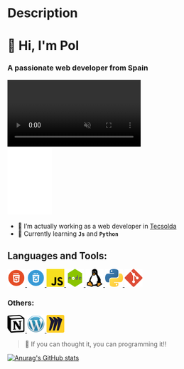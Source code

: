 <!--<img align="center" alt="header_img" width="100%" src="https://github.com/Doplax/Doplax/blob/main/img/paisaje_cabezera.gif?raw=true">-->

# Description

# ****👋 Hi, I'm Pol****


### **A passionate web developer from Spain**

<div class="video-container" width="10px">
  <video autoplay loop muted >
    <source src="./img/background-video.mp4" type="video/mp4">
    Tu navegador no soporta la etiqueta video.
  </video>
</div>

<iframe src="./html/projects.html" frameborder="0" allow="accelerometer; autoplay; clipboard-write; encrypted-media; gyroscope; picture-in-picture" allowfullscreen width="100px"></iframe>



- 🔭 I’m actually working as a web developer in [Tecsolda](https://tecsolda.com/)
- 🌱 Currently learning **`Js`** and **`Python`**

<h2 align="left">Languages and Tools:</h1>
<div> 
    <a href="https://www.w3schools.com/html/" target="_blank" rel="noreferrer"> 
        <img src="./img/html5.png" alt="html5" width="40" height="40"/> 
    </a> 
    <a href="https://www.w3schools.com/css/" target="_blank" rel="noreferrer"> 
        <img src="./img/css.png" alt="css3" width="40" height="40"/> 
    </a> 
    <a href="https://www.w3schools.com/js/" target="_blank" rel="noreferrer"> 
        <img src="./img/JS.png" alt="javascript" width="40" height="40"/> 
    </a>   
    <a href="https://nodejs.org" target="_blank" rel="noreferrer"> 
        <img src="./img/node.png" alt="nodejs" width="40" height="40"/> 
    </a> 
    <a href="https://www.gnu.org/gnu/linux-and-gnu.en.html" target="_blank" rel="noreferrer"> 
        <img src="./img/linux.png" alt="linux" width="40" height="40"/> 
    </a>
    <a href="https://www.python.org/" target="_blank" rel="noreferrer"> 
        <img src="./img/python.png" alt="python" width="40" height="40"/> 
    </a> 
    <a href="https://git-scm.com/" target="_blank" rel="noreferrer"> 
        <img src="./img/git-icon.png" alt="git" width="40" height="40"/> 
    </a>
 
</div>
<h3>Others:</h3>
  <div>
   <a href="https://www.notion.so" target="_blank" rel="noreferrer"> 
        <img src="./img/notion.png" alt="notion" width="40" height="40"/> 
    </a>
    <a href="https://es.wordpress.org/" target="_blank" rel="noreferrer"> 
        <img src="./img/wordpress_logo.png" alt="wordpress" width="40" height="40"/> 
    </a>
    <a href="https://miro.com/es/" target="_blank" rel="noreferrer"> 
        <img src="./img/miro.png" alt="wordpress" width="40" height="40"/> 
    </a>
  </div>

> 🧠 If you can thought it, you can programming it!!

[![Anurag's GitHub stats](https://github-readme-stats.vercel.app/api?username=doplax&theme=codeSTACKr)](https://github.com/anuraghazra/github-readme-stats)

